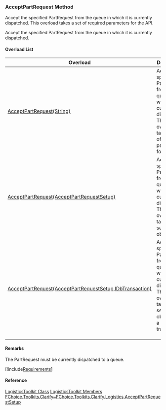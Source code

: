 ### AcceptPartRequest Method

Accept the specified PartRequest from the queue in which it is currently dispatched. This overload takes a set of required parameters for the API.

Accept the specified PartRequest from the queue in which it is currently dispatched.

#### Overload List

| Overload | Description |
| --- | --- |
| [AcceptPartRequest(String)](FChoice.Toolkits.Clarify~FChoice.Toolkits.Clarify.Logistics.LogisticsToolkit~AcceptPartRequest(String).md) | Accept the specified PartRequest from the queue in which it is currently dispatched. This overload takes a set of required parameters for the API.   |
| [AcceptPartRequest(AcceptPartRequestSetup)](FChoice.Toolkits.Clarify~FChoice.Toolkits.Clarify.Logistics.LogisticsToolkit~AcceptPartRequest(AcceptPartRequestSetup).md) | Accept the specified PartRequest from the queue in which it is currently dispatched. This overload takes a setup object.   |
| [AcceptPartRequest(AcceptPartRequestSetup,IDbTransaction)](FChoice.Toolkits.Clarify~FChoice.Toolkits.Clarify.Logistics.LogisticsToolkit~AcceptPartRequest(AcceptPartRequestSetup,IDbTransaction).md) | Accept the specified PartRequest from the queue in which it is currently dispatched. This overload takes a setup object and a database transaction.   |

#### Remarks

The PartRequest must be currently dispatched to a queue.

[!include[Requirements](../partials/requirements.md)]

#### Reference

[LogisticsToolkit Class](FChoice.Toolkits.Clarify~FChoice.Toolkits.Clarify.Logistics.LogisticsToolkit.md)
[LogisticsToolkit Members](FChoice.Toolkits.Clarify~FChoice.Toolkits.Clarify.Logistics.LogisticsToolkit_members.md)
[FChoice.Toolkits.Clarify~FChoice.Toolkits.Clarify.Logistics.AcceptPartRequestSetup](FChoice.Toolkits.Clarify~FChoice.Toolkits.Clarify.Logistics.AcceptPartRequestSetup.md)
